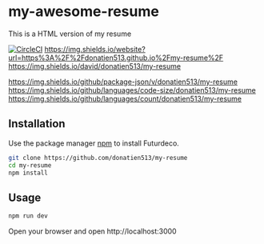 # my-awesome-resume
This is a HTML version of my resume

[![CircleCI](https://circleci.com/gh/donatien513/my-resume/tree/master.svg?style=svg)](https://circleci.com/gh/donatien513/my-resume/tree/master)
https://img.shields.io/website?url=https%3A%2F%2Fdonatien513.github.io%2Fmy-resume%2F
https://img.shields.io/david/donatien513/my-resume

https://img.shields.io/github/package-json/v/donatien513/my-resume
https://img.shields.io/github/languages/code-size/donatien513/my-resume
https://img.shields.io/github/languages/count/donatien513/my-resume

## Installation

Use the package manager [npm](https://www.npmjs.com/) to install Futurdeco.

```bash
git clone https://github.com/donatien513/my-resume
cd my-resume
npm install
```

## Usage

```bash
npm run dev
```
Open your browser and open http://localhost:3000
